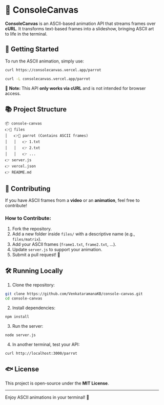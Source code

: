 # 🎨 ConsoleCanvas

**ConsoleCanvas** is an ASCII-based animation API that streams frames over **cURL**. It transforms text-based frames into a slideshow, bringing ASCII art to life in the terminal.

## 🚀 Getting Started

To run the ASCII animation, simply use:

```sh
curl https://consolecanvas.vercel.app/parrot
```

```sh
curl -L consolecanvas.vercel.app/parrot
```


📌 **Note:** This API **only works via cURL** and is not intended for browser access.

## 📚 Project Structure

```
📦 console-canvas
👉📁 files
│   👉📁 parrot (Contains ASCII frames)
│   │   👉 1.txt
│   │   👉 2.txt
│   │   👉 ...
👉 server.js
👉 vercel.json
👉 README.md
```

## 🤝 Contributing

If you have ASCII frames from a **video** or an **animation**, feel free to contribute!

### How to Contribute:

1. Fork the repository.
2. Add a new folder inside `files/` with a descriptive name (e.g., `files/matrix`).
3. Add your ASCII frames (`frame1.txt`, `frame2.txt`, ...).
4. Update `server.js` to support your animation.
5. Submit a pull request! 🎉

## 🛠️ Running Locally

1. Clone the repository:

```sh
git clone https://github.com/VenkataramanaKB/console-canvas.git
cd console-canvas
```

2. Install dependencies:

```sh
npm install
```

3. Run the server:

```sh
node server.js
```

4. In another terminal, test your API:

```sh
curl http://localhost:3000/parrot
```

## 🐟 License

This project is open-source under the **MIT License**.

---

Enjoy ASCII animations in your terminal! 🚀

